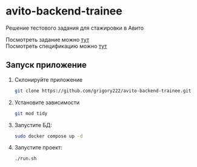 # avito-backend-trainee
Решение тестового задания для стажировки в Авито

Посмотреть задание можно [тут](docs/Backend-trainee-assignment-spring-2025.md) \
Посмотреть спецификацию можно [тут](docs/swagger.yaml)

## Запуск приложение
1. Склонируйте приложение
    ```bash
   git clone https://github.com/grigory222/avito-backend-trainee.git
    ```
2. Установите зависимости
    ```bash
   git mod tidy
    ```
3. Запустите БД:
    ```bash
   sudo docker compose up -d
    ```
4. Запустите проект:
    ```bash
   ./run.sh
    ```
